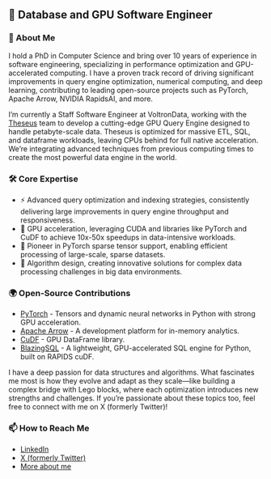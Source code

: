 ## 🚀 Database and GPU Software Engineer

### 👋 About Me

I hold a PhD in Computer Science and bring over 10 years of experience in software engineering, specializing in performance optimization and GPU-accelerated computing. I have a proven track record of driving significant improvements in query engine optimization, numerical computing, and deep learning, contributing to leading open-source projects such as PyTorch, Apache Arrow, NVIDIA RapidsAI, and more.

I’m currently a Staff Software Engineer at VoltronData, working with the [Theseus](https://voltrondata.com/benchmarks) team to develop a cutting-edge GPU Query Engine designed to handle petabyte-scale data. Theseus is optimized for massive ETL, SQL, and dataframe workloads, leaving CPUs behind for full native acceleration. We’re integrating advanced techniques from previous computing times to create the most powerful data engine in the world.

### 🛠 Core Expertise

- ⚡ Advanced query optimization and indexing strategies, consistently delivering large improvements in query engine throughput and responsiveness.
- 🎯 GPU acceleration, leveraging CUDA and libraries like PyTorch and CuDF to achieve 10x-50x speedups in data-intensive workloads.
- 🔧 Pioneer in PyTorch sparse tensor support, enabling efficient processing of large-scale, sparse datasets.
- 🧠 Algorithm design, creating innovative solutions for complex data processing challenges in big data environments.

### 🌍 Open-Source Contributions 

- [PyTorch](http://github.com/pytorch) - Tensors and dynamic neural networks in Python with strong GPU acceleration.
- [Apache Arrow](http://github.com/apache/arrow) - A development platform for in-memory analytics.
- [CuDF](https://github.com/rapidsai/cudf) - GPU DataFrame library.
- [BlazingSQL](https://github.com/blazingdb/blazingsql) - A lightweight, GPU-accelerated SQL engine for Python, built on RAPIDS cuDF.

I have a deep passion for data structures and algorithms. What fascinates me most is how they evolve and adapt as they scale—like building a complex bridge with Lego blocks, where each optimization introduces new strengths and challenges. If you’re passionate about these topics too, feel free to connect with me on X (formerly Twitter)!

### 📫 How to Reach Me

- [LinkedIn](https://www.linkedin.com/in/aocsa/)
- [X (formerly Twitter)](https://twitter.com/aocsa)
- [More about me](https://linktr.ee/aocsa)

<!--
Fun facts:

I have completed AoC 2019, AoC 2020

- 🔭 I’m currently working with Data and GPUs
- 🌱 I’m currently learning Rust 
- 👯 I’m looking to collaborate on open-source projects related to pandas or numpy. 
- 🤔 I’m looking for help with ...
- 💬 Ask me about ...
- 📫 How to reach me: ...
- 😄 Pronouns: ...
- ⚡ Fun fact: ...


-->
